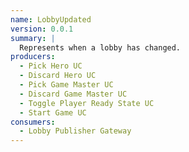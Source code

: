 ```yaml
---
name: LobbyUpdated
version: 0.0.1
summary: |
  Represents when a lobby has changed.
producers:
  - Pick Hero UC
  - Discard Hero UC
  - Pick Game Master UC
  - Discard Game Master UC
  - Toggle Player Ready State UC
  - Start Game UC
consumers:
  - Lobby Publisher Gateway
---
```


<NodeGraph title="Consumer / Producer Diagram" />

